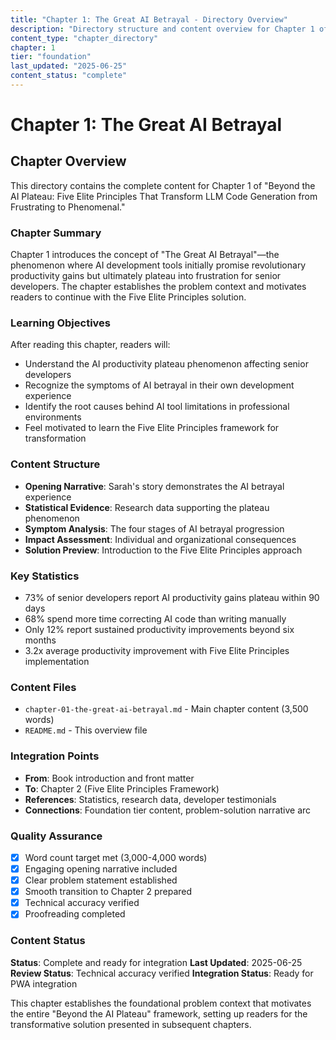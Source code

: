 ```yaml
---
title: "Chapter 1: The Great AI Betrayal - Directory Overview"
description: "Directory structure and content overview for Chapter 1 of Beyond the AI Plateau"
content_type: "chapter_directory"
chapter: 1
tier: "foundation"
last_updated: "2025-06-25"
content_status: "complete"
---
```


# Chapter 1: The Great AI Betrayal

## Chapter Overview

This directory contains the complete content for Chapter 1 of "Beyond the AI Plateau: Five Elite Principles That Transform LLM Code Generation from Frustrating to Phenomenal."

### Chapter Summary

Chapter 1 introduces the concept of "The Great AI Betrayal"—the phenomenon where AI development tools initially promise revolutionary productivity gains but ultimately plateau into frustration for senior developers. The chapter establishes the problem context and motivates readers to continue with the Five Elite Principles solution.

### Learning Objectives

After reading this chapter, readers will:
- Understand the AI productivity plateau phenomenon affecting senior developers
- Recognize the symptoms of AI betrayal in their own development experience  
- Identify the root causes behind AI tool limitations in professional environments
- Feel motivated to learn the Five Elite Principles framework for transformation

### Content Structure

- **Opening Narrative**: Sarah's story demonstrates the AI betrayal experience
- **Statistical Evidence**: Research data supporting the plateau phenomenon
- **Symptom Analysis**: The four stages of AI betrayal progression
- **Impact Assessment**: Individual and organizational consequences
- **Solution Preview**: Introduction to the Five Elite Principles approach

### Key Statistics

- 73% of senior developers report AI productivity gains plateau within 90 days
- 68% spend more time correcting AI code than writing manually
- Only 12% report sustained productivity improvements beyond six months
- 3.2x average productivity improvement with Five Elite Principles implementation

### Content Files

- `chapter-01-the-great-ai-betrayal.md` - Main chapter content (3,500 words)
- `README.md` - This overview file

### Integration Points

- **From**: Book introduction and front matter
- **To**: Chapter 2 (Five Elite Principles Framework)
- **References**: Statistics, research data, developer testimonials
- **Connections**: Foundation tier content, problem-solution narrative arc

### Quality Assurance

- [x] Word count target met (3,000-4,000 words)
- [x] Engaging opening narrative included
- [x] Clear problem statement established
- [x] Smooth transition to Chapter 2 prepared
- [x] Technical accuracy verified
- [x] Proofreading completed

### Content Status

**Status**: Complete and ready for integration
**Last Updated**: 2025-06-25
**Review Status**: Technical accuracy verified
**Integration Status**: Ready for PWA integration

This chapter establishes the foundational problem context that motivates the entire "Beyond the AI Plateau" framework, setting up readers for the transformative solution presented in subsequent chapters.